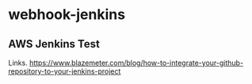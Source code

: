 # webhook-jenkins
AWS Jenkins Test
--
Links.
https://www.blazemeter.com/blog/how-to-integrate-your-github-repository-to-your-jenkins-project
